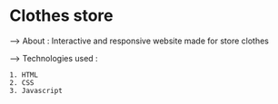 # Clothes store

--> About : Interactive and responsive website made for store clothes

--> Technologies used : 

    1. HTML
    2. CSS
    3. Javascript
